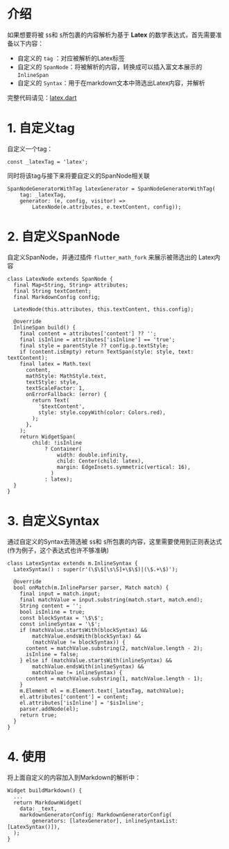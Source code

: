 # 介绍

如果想要将被 `$$`和 `$`所包裹的内容解析为基于 **Latex** 的数学表达式，首先需要准备以下内容：
- 自定义的 `tag` ：对应被解析的Latex标签
- 自定义的 `SpanNode`：将被解析的内容，转换成可以插入富文本展示的 `InlineSpan`
- 自定义的 `Syntax`：用于在markdown文本中筛选出Latex内容，并解析

完整代码请见：[latex.dart](https://github.com/asjqkkkk/markdown_widget/blob/dev/example/lib/markdown_custom/latex.dart)

# 1. 自定义tag

自定义一个tag：

```
const _latexTag = 'latex';
```

同时将该tag与接下来将要自定义的SpanNode相关联

```
SpanNodeGeneratorWithTag latexGenerator = SpanNodeGeneratorWithTag(  
    tag: _latexTag,  
    generator: (e, config, visitor) =>  
        LatexNode(e.attributes, e.textContent, config));
```

# 2. 自定义SpanNode

自定义SpanNode，并通过插件 `flutter_math_fork` 来展示被筛选出的 Latex内容

```
class LatexNode extends SpanNode {  
  final Map<String, String> attributes;  
  final String textContent;  
  final MarkdownConfig config;  
  
  LatexNode(this.attributes, this.textContent, this.config);  
  
  @override  
  InlineSpan build() {  
    final content = attributes['content'] ?? '';  
    final isInline = attributes['isInline'] == 'true';  
    final style = parentStyle ?? config.p.textStyle;  
    if (content.isEmpty) return TextSpan(style: style, text: textContent);  
    final latex = Math.tex(  
      content,  
      mathStyle: MathStyle.text,  
      textStyle: style,  
      textScaleFactor: 1,  
      onErrorFallback: (error) {  
        return Text(  
          '$textContent',  
          style: style.copyWith(color: Colors.red),  
        );  
      },  
    );  
    return WidgetSpan(  
        child: !isInline  
            ? Container(  
                width: double.infinity,  
                child: Center(child: latex),  
                margin: EdgeInsets.symmetric(vertical: 16),  
              )  
            : latex);  
  }  
}
```

# 3. 自定义Syntax

通过自定义的Syntax去筛选被 `$$`和 `$`所包裹的内容，这里需要使用到正则表达式(作为例子，这个表达式也许不够准确)

```
class LatexSyntax extends m.InlineSyntax {  
  LatexSyntax() : super(r'(\$\$[\s\S]+\$\$)|(\$.+\$)');  
  
  @override  
  bool onMatch(m.InlineParser parser, Match match) {  
    final input = match.input;  
    final matchValue = input.substring(match.start, match.end);  
    String content = '';  
    bool isInline = true;  
    const blockSyntax = '\$\$';  
    const inlineSyntax = '\$';  
    if (matchValue.startsWith(blockSyntax) &&  
        matchValue.endsWith(blockSyntax) &&  
        (matchValue != blockSyntax)) {  
      content = matchValue.substring(2, matchValue.length - 2);  
      isInline = false;  
    } else if (matchValue.startsWith(inlineSyntax) &&  
        matchValue.endsWith(inlineSyntax) &&  
        matchValue != inlineSyntax) {  
      content = matchValue.substring(1, matchValue.length - 1);  
    }  
    m.Element el = m.Element.text(_latexTag, matchValue);  
    el.attributes['content'] = content;  
    el.attributes['isInline'] = '$isInline';  
    parser.addNode(el);  
    return true;  
  }  
}
```


# 4. 使用

将上面自定义的内容加入到Markdown的解析中：

```
Widget buildMarkdown() {  
  ...
  return MarkdownWidget(  
    data: _text,  
    markdownGeneratorConfig: MarkdownGeneratorConfig(  
        generators: [latexGenerator], inlineSyntaxList: [LatexSyntax()]),  
  );  
}
```

